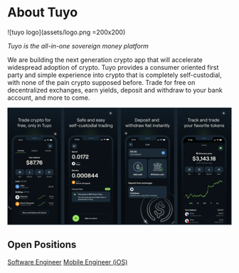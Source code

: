 # About Tuyo
![tuyo logo](assets/logo.png =200x200)

*Tuyo is the all-in-one sovereign money platform*

We are building the next generation crypto app that will accelerate widespread adoption of crypto. Tuyo provides a consumer oriented first party and simple experience into crypto that is completely self-custodial, with none of the pain crypto supposed before. Trade for free on decentralized exchanges, earn yields, deposit and withdraw to your bank account, and more to come.

![tuyo app screenshots](assets/screenshots.png)

## Open Positions
[Software Engineer](software_eng.md)
[Mobile Engineer (iOS)](mobile_ios.md)
